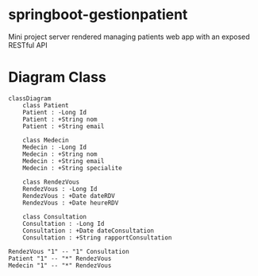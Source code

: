 # springboot-gestionpatient
Mini project server rendered managing patients web app with an exposed RESTful API

# Diagram Class

```mermaid
classDiagram
    class Patient
    Patient : -Long Id
    Patient : +String nom
    Patient : +String email

    class Medecin
    Medecin : -Long Id
    Medecin : +String nom
    Medecin : +String email
    Medecin : +String specialite

    class RendezVous
    RendezVous : -Long Id
    RendezVous : +Date dateRDV
    RendezVous : +Date heureRDV

    class Consultation
    Consultation : -Long Id
    Consultation : +Date dateConsultation
    Consultation : +String rapportConsultation

RendezVous "1" -- "1" Consultation
Patient "1" -- "*" RendezVous
Medecin "1" -- "*" RendezVous